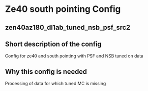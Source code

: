 # Ze40 south pointing Config

## zen40az180_dl1ab_tuned_nsb_psf_src2

## Short description of the config

Config for ze40 and south pointing with PSF and NSB tuned on data

## Why this config is needed

Processing of data for which tuned MC is missing
